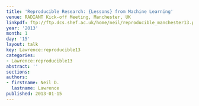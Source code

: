```yaml
---
title: 'Reproducible Research: {Lessons} from Machine Learning'
venue: RADIANT Kick-off Meeting, Manchester, UK
linkpdf: ftp://ftp.dcs.shef.ac.uk/home/neil/reproducible_manchester13.pdf
year: '2013'
month: 1
day: '15'
layout: talk
key: Lawrence:reproducible13
categories:
- Lawrence:reproducible13
abstract: ''
sections: 
authors:
- firstname: Neil D.
  lastname: Lawrence
published: 2013-01-15
---
```

